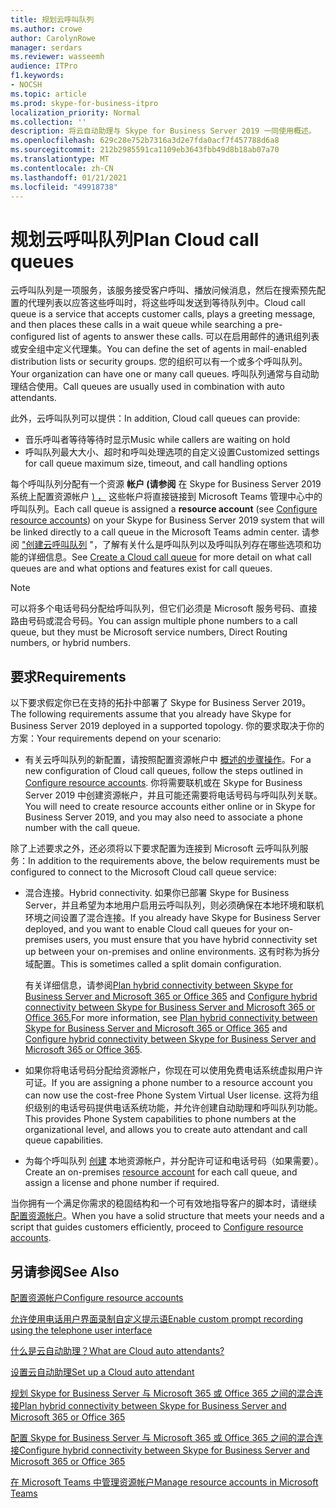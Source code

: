 ```yaml
---
title: 规划云呼叫队列
ms.author: crowe
author: CarolynRowe
manager: serdars
ms.reviewer: wasseemh
audience: ITPro
f1.keywords:
- NOCSH
ms.topic: article
ms.prod: skype-for-business-itpro
localization_priority: Normal
ms.collection: ''
description: 将云自动助理与 Skype for Business Server 2019 一同使用概述。
ms.openlocfilehash: 629c28e752b7316a3d2e7fda0acf7f457788d6a8
ms.sourcegitcommit: 212b2985591ca1109eb3643fbb49d8b18ab07a70
ms.translationtype: MT
ms.contentlocale: zh-CN
ms.lasthandoff: 01/21/2021
ms.locfileid: "49918738"
---
```

# <a name="plan-cloud-call-queues"></a><span data-ttu-id="55158-103">规划云呼叫队列</span><span class="sxs-lookup"><span data-stu-id="55158-103">Plan Cloud call queues</span></span>

<span data-ttu-id="55158-104">云呼叫队列是一项服务，该服务接受客户呼叫、播放问候消息，然后在搜索预先配置的代理列表以应答这些呼叫时，将这些呼叫发送到等待队列中。</span><span class="sxs-lookup"><span data-stu-id="55158-104">Cloud call queue is a service that accepts customer calls, plays a greeting message, and then places these calls in a wait queue while searching a pre-configured list of agents to answer these calls.</span></span> <span data-ttu-id="55158-105">可以在启用邮件的通讯组列表或安全组中定义代理集。</span><span class="sxs-lookup"><span data-stu-id="55158-105">You can define the set of agents in mail-enabled distribution lists or security groups.</span></span> <span data-ttu-id="55158-106">您的组织可以有一个或多个呼叫队列。</span><span class="sxs-lookup"><span data-stu-id="55158-106">Your organization can have one or many call queues.</span></span> <span data-ttu-id="55158-107">呼叫队列通常与自动助理结合使用。</span><span class="sxs-lookup"><span data-stu-id="55158-107">Call queues are usually used in combination with auto attendants.</span></span>

<span data-ttu-id="55158-108">此外，云呼叫队列可以提供：</span><span class="sxs-lookup"><span data-stu-id="55158-108">In addition, Cloud call queues can provide:</span></span>

- <span data-ttu-id="55158-109">音乐呼叫者等待等待时显示</span><span class="sxs-lookup"><span data-stu-id="55158-109">Music while callers are waiting on hold</span></span>
- <span data-ttu-id="55158-110">呼叫队列最大大小、超时和呼叫处理选项的自定义设置</span><span class="sxs-lookup"><span data-stu-id="55158-110">Customized settings for call queue maximum size, timeout, and call handling options</span></span>

<span data-ttu-id="55158-111">每个呼叫队列分配有一个资源 **帐户 (请参阅** 在 Skype for Business Server 2019 系统上配置资源帐户 [) ，](configure-onprem-ra.md) 这些帐户将直接链接到 Microsoft Teams 管理中心中的呼叫队列。</span><span class="sxs-lookup"><span data-stu-id="55158-111">Each call queue is assigned a **resource account** (see [Configure resource accounts](configure-onprem-ra.md)) on your Skype for Business Server 2019 system that will be linked directly to a call queue in the Microsoft Teams admin center.</span></span> <span data-ttu-id="55158-112">请参阅 ["创建云呼叫队列](/MicrosoftTeams/create-a-phone-system-call-queue) "，了解有关什么是呼叫队列以及呼叫队列存在哪些选项和功能的详细信息。</span><span class="sxs-lookup"><span data-stu-id="55158-112">See [Create a Cloud call queue](/MicrosoftTeams/create-a-phone-system-call-queue) for more detail on what call queues are and what options and features exist for call queues.</span></span>

> [!NOTE]
> <span data-ttu-id="55158-113">可以将多个电话号码分配给呼叫队列，但它们必须是 Microsoft 服务号码、直接路由号码或混合号码。</span><span class="sxs-lookup"><span data-stu-id="55158-113">You can assign multiple phone numbers to a call queue, but they must be Microsoft service numbers, Direct Routing numbers, or hybrid numbers.</span></span>

## <a name="requirements"></a><span data-ttu-id="55158-114">要求</span><span class="sxs-lookup"><span data-stu-id="55158-114">Requirements</span></span>

<span data-ttu-id="55158-115">以下要求假定你已在支持的拓扑中部署了 Skype for Business Server 2019。</span><span class="sxs-lookup"><span data-stu-id="55158-115">The following requirements assume that you already have Skype for Business Server 2019 deployed in a supported topology.</span></span>  <span data-ttu-id="55158-116">你的要求取决于你的方案：</span><span class="sxs-lookup"><span data-stu-id="55158-116">Your requirements depend on your scenario:</span></span>

- <span data-ttu-id="55158-117">有关云呼叫队列的新配置，请按照配置资源帐户中 [概述的步骤操作](configure-onprem-ra.md)。</span><span class="sxs-lookup"><span data-stu-id="55158-117">For a new configuration of Cloud call queues, follow the steps outlined in [Configure resource accounts](configure-onprem-ra.md).</span></span> <span data-ttu-id="55158-118">你将需要联机或在 Skype for Business Server 2019 中创建资源帐户，并且可能还需要将电话号码与呼叫队列关联。</span><span class="sxs-lookup"><span data-stu-id="55158-118">You will need to create resource accounts either online or in Skype for Business Server 2019, and you may also need to associate a phone number with the call queue.</span></span>

<span data-ttu-id="55158-119">除了上述要求之外，还必须将以下要求配置为连接到 Microsoft 云呼叫队列服务：</span><span class="sxs-lookup"><span data-stu-id="55158-119">In addition to the requirements above, the below requirements must be configured to connect to the Microsoft Cloud call queue service:</span></span>

- <span data-ttu-id="55158-120">混合连接。</span><span class="sxs-lookup"><span data-stu-id="55158-120">Hybrid connectivity.</span></span> <span data-ttu-id="55158-121">如果你已部署 Skype for Business Server，并且希望为本地用户启用云呼叫队列，则必须确保在本地环境和联机环境之间设置了混合连接。</span><span class="sxs-lookup"><span data-stu-id="55158-121">If you already have Skype for Business Server deployed, and you want to enable Cloud call queues for your on-premises users, you must ensure that you have hybrid connectivity set up between your on-premises and online environments.</span></span> <span data-ttu-id="55158-122">这有时称为拆分域配置。</span><span class="sxs-lookup"><span data-stu-id="55158-122">This is sometimes called a split domain configuration.</span></span>

   <span data-ttu-id="55158-123">有关详细信息，请参阅[Plan hybrid connectivity between Skype for Business Server and Microsoft 365 or Office 365](plan-hybrid-connectivity.md) and [Configure hybrid connectivity between Skype for Business Server and Microsoft 365 or Office 365.](configure-hybrid-connectivity.md)</span><span class="sxs-lookup"><span data-stu-id="55158-123">For more information, see [Plan hybrid connectivity between Skype for Business Server and Microsoft 365 or Office 365](plan-hybrid-connectivity.md) and [Configure hybrid connectivity between Skype for Business Server and Microsoft 365 or Office 365](configure-hybrid-connectivity.md).</span></span>

- <span data-ttu-id="55158-124">如果你将电话号码分配给资源帐户，你现在可以使用免费电话系统虚拟用户许可证。</span><span class="sxs-lookup"><span data-stu-id="55158-124">If you are assigning a phone number to a resource account you can now use the cost-free Phone System Virtual User license.</span></span> <span data-ttu-id="55158-125">这将为组织级别的电话号码提供电话系统功能，并允许创建自动助理和呼叫队列功能。</span><span class="sxs-lookup"><span data-stu-id="55158-125">This provides Phone System capabilities to phone numbers at the organizational level, and allows you to create auto attendant and call queue capabilities.</span></span>

- <span data-ttu-id="55158-126">为每个呼叫队列 [创建](configure-onprem-ra.md) 本地资源帐户，并分配许可证和电话号码（如果需要）。</span><span class="sxs-lookup"><span data-stu-id="55158-126">Create an on-premises [resource account](configure-onprem-ra.md) for each call queue, and assign a license and phone number if required.</span></span>  

<span data-ttu-id="55158-127">当你拥有一个满足你需求的稳固结构和一个可有效地指导客户的脚本时，请继续  [配置资源帐户](configure-onprem-ra.md)。</span><span class="sxs-lookup"><span data-stu-id="55158-127">When you have a solid structure that meets your needs and a script that guides customers efficiently, proceed to  [Configure resource accounts](configure-onprem-ra.md).</span></span>

## <a name="see-also"></a><span data-ttu-id="55158-128">另请参阅</span><span class="sxs-lookup"><span data-stu-id="55158-128">See Also</span></span>

[<span data-ttu-id="55158-129">配置资源帐户</span><span class="sxs-lookup"><span data-stu-id="55158-129">Configure resource accounts</span></span>](configure-onprem-ra.md)

[<span data-ttu-id="55158-130">允许使用电话用户界面录制自定义提示语</span><span class="sxs-lookup"><span data-stu-id="55158-130">Enable custom prompt recording using the telephone user interface</span></span>](https://docs.microsoft.com/exchange/voice-mail-unified-messaging/greetings-announcements-menus-and-prompts/enable-custom-prompt-recording)

[<span data-ttu-id="55158-131">什么是云自动助理？</span><span class="sxs-lookup"><span data-stu-id="55158-131">What are Cloud auto attendants?</span></span>](/SkypeForBusiness/what-is-phone-system-in-office-365/what-are-phone-system-auto-attendants)

[<span data-ttu-id="55158-132">设置云自动助理</span><span class="sxs-lookup"><span data-stu-id="55158-132">Set up a Cloud auto attendant</span></span>](/MicrosoftTeams/create-a-phone-system-auto-attendant)

[<span data-ttu-id="55158-133">规划 Skype for Business Server 与 Microsoft 365 或 Office 365 之间的混合连接</span><span class="sxs-lookup"><span data-stu-id="55158-133">Plan hybrid connectivity between Skype for Business Server and Microsoft 365 or Office 365</span></span>](plan-hybrid-connectivity.md)

[<span data-ttu-id="55158-134">配置 Skype for Business Server 与 Microsoft 365 或 Office 365 之间的混合连接</span><span class="sxs-lookup"><span data-stu-id="55158-134">Configure hybrid connectivity between Skype for Business Server and Microsoft 365 or Office 365</span></span>](configure-hybrid-connectivity.md)

[<span data-ttu-id="55158-135">在 Microsoft Teams 中管理资源帐户</span><span class="sxs-lookup"><span data-stu-id="55158-135">Manage resource accounts in Microsoft Teams</span></span>](/MicrosoftTeams/manage-resource-accounts)
